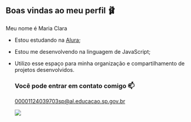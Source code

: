## Boas vindas ao meu perfil 🩰

Meu nome é Maria Clara

- Estou estudando na [Alura](https://www.alura.com.br);
- Estou me desenvolvendo na linguagem de JavaScript;
- Utilizo esse espaço para minha organização e compartilhamento de projetos desenvolvidos.

  ### Você pode entrar em contato comigo 📫

  00001124039703sp@al.educacao.sp.gov.br

  ![](https://tenor.com/pt-BR/view/oh-no-cringe-cringe-oh-no-kimo-kimmo-gif-23168319)
